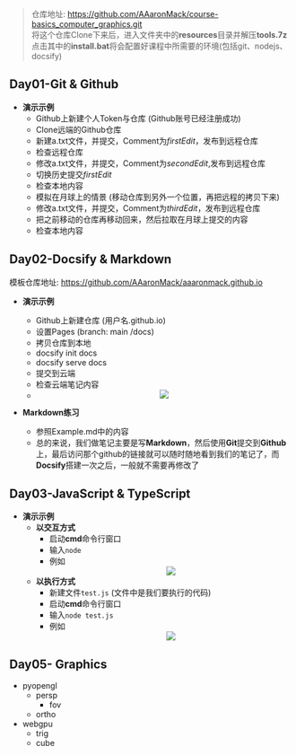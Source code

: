 > 仓库地址: https://github.com/AAaronMack/course-basics_computer_graphics.git <br>将这个仓库Clone下来后，进入文件夹中的**resources**目录并解压**tools.7z**点击其中的**install.bat**将会配置好课程中所需要的环境(包括git、nodejs、docsify)

## Day01-Git & Github

* **演示示例**
  * Github上新建个人Token与仓库 (Github账号已经注册成功)
  * Clone远端的Github仓库
  * 新建a.txt文件，并提交，Comment为*firstEdit*，发布到远程仓库
  * 检查远程仓库
  * 修改a.txt文件，并提交，Comment为*secondEdit*,发布到远程仓库
  * 切换历史提交*firstEdit*
  * 检查本地内容
  * 模拟在月球上的情景 (移动仓库到另外一个位置，再把远程的拷贝下来)
  * 修改a.txt文件，并提交，Comment为*thirdEdit*，发布到远程仓库
  * 把之前移动的仓库再移动回来，然后拉取在月球上提交的内容
  * 检查本地内容

## Day02-Docsify & Markdown

模板仓库地址: https://github.com/AAaronMack/aaaronmack.github.io

* **演示示例**
  * Github上新建仓库 (用户名.github.io)
  * 设置Pages (branch: main /docs)
  * 拷贝仓库到本地
  * docsify init docs
  * docsify serve docs
  * 提交到云端
  * 检查云端笔记内容
  * <div align=center><img src="https://cdn.jsdelivr.net/gh/aaronmack/image-hosting@master/life/github-pages.4vrpg7baj3m0.webp"></div>

* **Markdown练习**
  * 参照Example.md中的内容
  * 总的来说，我们做笔记主要是写**Markdown**，然后使用**Git**提交到**Github**上，最后访问那个github的链接就可以随时随地看到我们的笔记了，而**Docsify**搭建一次之后，一般就不需要再修改了

## Day03-JavaScript & TypeScript

* **演示示例**
  * **以交互方式**
    * 启动**cmd**命令行窗口
    * 输入`node`
    * 例如<div align=center><img src="https://cdn.jsdelivr.net/gh/aaronmack/image-hosting@master/graphics/cmd-node.24ysk47mp63k.webp"></div>
  * **以执行方式**
    * 新建文件`test.js` (文件中是我们要执行的代码)
    * 启动**cmd**命令行窗口
    * 输入`node test.js`
    * 例如<div align=center><img src="https://cdn.jsdelivr.net/gh/aaronmack/image-hosting@master/graphics/cmd-js.3pity8t9jx60.webp"></div>


## Day05- Graphics

* pyopengl
  * persp
    * fov
  * ortho
* webgpu
  * trig
  * cube